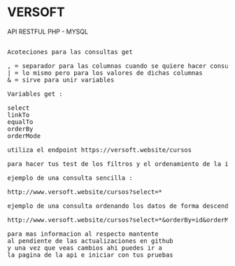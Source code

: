 # VERSOFT

API RESTFUL PHP - MYSQL

<pre>

Acoteciones para las consultas get

, = separador para las columnas cuando se quiere hacer consultas de mas de una columna
| = lo mismo pero para los valores de dichas columnas
& = sirve para unir variables

Variables get :

select
linkTo
equalTo
orderBy
orderMode

utiliza el endpoint https://versoft.website/cursos

para hacer tus test de los filtros y el ordenamiento de la informacion

ejemplo de una consulta sencilla :

http://www.versoft.website/cursos?select=*

ejemplo de una consulta ordenando los datos de forma descendente:

http://www.versoft.website/cursos?select=*&orderBy=id&orderMode=DESC

para mas informacion al respecto mantente 
al pendiente de las actualizaciones en github
y una vez que veas cambios ahi puedes ir a
la pagina de la api e iniciar con tus pruebas


</pre>